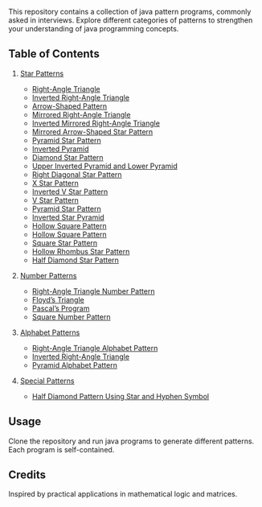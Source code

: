 This repository contains a collection of java pattern programs, commonly asked in interviews.
Explore different categories of patterns to strengthen your understanding of java programming concepts.

## Table of Contents
1. [Star Patterns](#star-patterns)
   - [Right-Angle Triangle](#pattern-1-right-angle-triangle)
   - [Inverted Right-Angle Triangle](#pattern-2-inverted-right-angle-triangle)
   - [Arrow-Shaped Pattern](#pattern-3-arrow-shaped-pattern)
   - [Mirrored Right-Angle Triangle](#pattern-4-mirrored-right-angle-triangle)
   - [Inverted Mirrored Right-Angle Triangle](#pattern-5-inverted-mirrored-right-angle-triangle)
   - [Mirrored Arrow-Shaped Star Pattern](#pattern-6-mirrored-arrow-shaped-star-pattern)
   - [Pyramid Star Pattern](#pattern-7-pyramid-star-pattern)
   - [Inverted Pyramid](#pattern-8-inverted-pyramid)
   - [Diamond Star Pattern](#pattern-9-diamond-star-pattern)
   - [Upper Inverted Pyramid and Lower Pyramid](#pattern-10-upper-inverted-pyramid-and-lower-pyramid)
   - [Right Diagonal Star Pattern](#pattern-11-right-diagonal-star-pattern)
   - [X Star Pattern](#pattern-12-x-star-pattern)
   - [Inverted V Star Pattern](#pattern-13-inverted-v-star-pattern)
   - [V Star Pattern](#pattern-14-v-star-pattern)
   - [Pyramid Star Pattern](#pattern-15-pyramid-star-pattern)
   - [Inverted Star Pyramid](#pattern-16-inverted-star-pyramid)
   - [Hollow Square Pattern](#pattern-17-hollow-square-pattern)
   - [Hollow Square Pattern](#pattern-18-hollow-square-pattern)
   - [Square Star Pattern](#pattern-19-square-star-pattern)
   - [Hollow Rhombus Star Pattern](#pattern-20-hollow-rhombus-star-pattern)
   - [Half Diamond Star Pattern](#pattern-21-half-diamond-star-pattern)

2. [Number Patterns](#number-patterns)
   - [Right-Angle Triangle Number Pattern](#pattern-22-right-angle-triangle-number-pattern)
   - [Floyd’s Triangle](#pattern-23-floyds-triangle)
   - [Pascal’s Program](#pattern-24-pascals-program)
   - [Square Number Pattern](#pattern-25-square-number-pattern)

3. [Alphabet Patterns](#alphabet-patterns)
   - [Right-Angle Triangle Alphabet Pattern](#pattern-26-right-angle-triangle-alphabet-pattern)
   - [Inverted Right-Angle Triangle](#pattern-27-inverted-right-angle-triangle)
   - [Pyramid Alphabet Pattern](#pattern-28-pyramid-alphabet-pattern)

4. [Special Patterns](#special-patterns)
   - [Half Diamond Pattern Using Star and Hyphen Symbol](#pattern-29-half-diamond-pattern-using-star-and-hyphen-symbol)

## Usage
Clone the repository and run java programs to generate different patterns. Each program is self-contained.

## Credits
Inspired by practical applications in mathematical logic and matrices.


